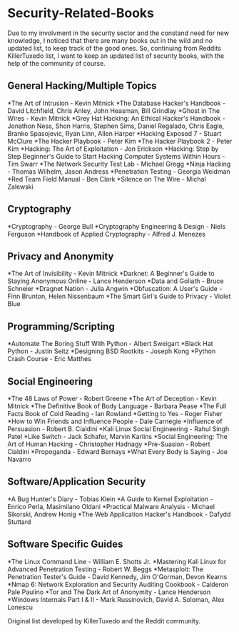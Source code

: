 # Security-Related-Books

Due to my involvment in the security sector and the constand need for new knowledge, I noticed that there are many books out in the wild and no updated list, to keep track of the good ones. So, continuing from Reddits KillerTuxedo list, I want to keep an updated list of security books, with the help of the community of course.

## General Hacking/Multiple Topics

  *The Art of Intrusion - Kevin Mitnick
  *The Database Hacker's Handbook - David Litchfield, Chris Anley, John Heasman, Bill Grindlay
  *Ghost in The Wires - Kevin Mitnick
  *Grey Hat Hacking: An Ethical Hacker's Handbook - Jonathon Ness, Shon Harris, Stephen Sims, Daniel Regalado, Chris Eagle, Branko Spasojevic, Ryan Linn, Allen Harper
  *Hacking Exposed 7 - Stuart McClure
  *The Hacker Playbook - Peter Kim
  *The Hacker Playbook 2 - Peter Kim
  *Hacking: The Art of Exploitation - Jon Erickson
  *Hacking: Step by Step Beginner's Guide to Start Hacking Computer Systems Within Hours - Tim Swarr
  *The Network Security Test Lab - Michael Gregg
  *Ninja Hacking - Thomas Wilhelm, Jason Andress
  *Penetration Testing - Georgia Weidman
  *Red Team Field Manual - Ben Clark
  *Silence on The Wire - Michal Zalewski


## Cryptography

  *Cryptography - George Bull
  *Cryptography Engineering & Design - Niels Ferguson
  *Handbook of Applied Cryptography - Alfred J. Menezes


## Privacy and Anonymity

  *The Art of Invisibility - Kevin Mitnick
  *Darknet: A Beginner's Guide to Staying Anonymous Online - Lance Henderson
  *Data and Goliath - Bruce Schneier
  *Dragnet Nation - Julia Angwin
  *Obfuscation: A User's Guide - Finn Brunton, Helen Nissenbaum
  *The Smart Girl's Guide to Privacy - Violet Blue


## Programming/Scripting

  *Automate The Boring Stuff With Python - Albert Sweigart
  *Black Hat Python - Justin Seitz
  *Designing BSD Rootkits - Joseph Kong
  *Python Crash Course - Eric Matthes


## Social Engineering

  *The 48 Laws of Power - Robert Greene
  *The Art of Deception - Kevin Mitnick
  *The Definitive Book of Body Language - Barbara Pease
  *The Full Facts Book of Cold Reading - Ian Rowland
  *Getting to Yes - Roger Fisher
  *How to Win Friends and Influence People - Dale Carnegie
  *Influence of Persuasion - Robert B. Cialdini
  *Kali Linux Social Engineering - Rahul Singh Patel
  *Like Switch - Jack Schafer, Marvin Karlins
  *Social Engineering: The Art of Human Hacking - Christopher Hadnagy
  *Pre-Suasion - Robert Cialdini
  *Propoganda - Edward Bernays
  *What Every Body is Saying - Joe Navarro


## Software/Application Security

  *A Bug Hunter's Diary - Tobias Klein
  *A Guide to Kernel Exploitation - Enrico Perla, Masimilano Oldani
  *Practical Malware Analysis - Michael Sikorski, Andrew Honig
  *The Web Application Hacker's Handbook - Dafydd Stuttard


## Software Specific Guides

  *The Linux Command Line - William E. Shotts Jr.
  *Mastering Kali Linux for Advanced Penetration Testing - Robert W. Beggs
  *Metasploit: The Penetration Tester's Guide - David Kennedy, Jim O'Gorman, Devon Kearns
  *Nmap 6: Network Exploration and Security Auditing Cookbook - Calderon Pale Paulino
  *Tor and The Dark Art of Anonymity - Lance Henderson
  *Windows Internals Part I & II - Mark Russinovich, David A. Soloman, Alex Lonescu

Original list developed by KillerTuxedo and the Reddit community.
